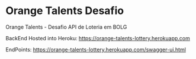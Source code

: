 # Orange Talents Desafio
Orange Talents - Desafio API de Loteria em BOLG 

BackEnd Hosted into Heroku:
https://orange-talents-lottery.herokuapp.com

EndPoints:
https://orange-talents-lottery.herokuapp.com/swagger-ui.html
